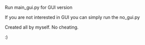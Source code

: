 Run main_gui.py for GUI version

If you are not interested in GUI you can simply run the no_gui.py

Created all by myself. No cheating.

:)
